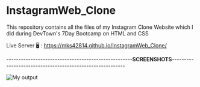 # InstagramWeb_Clone
This repository contains all the files of my Instagram Clone Website which I did during DevTown's 7Day Bootcamp on HTML and CSS

Live Server 🖥️ : https://mks42814.github.io/InstagramWeb_Clone/

----------------------------------------------------**SCREENSHOTS**----------------------------------------------------------

![My output](https://user-images.githubusercontent.com/116374216/210215250-1129cadb-960a-4ca9-97aa-028c5696cc5c.png)



